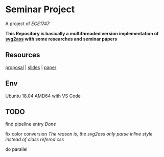 # Seminar Project

A project of *ECE1747*

**This Repository is basically a multithreaded version implementation of [svg2ass](https://github.com/irrwahn/svg2ass) with some researches and seminar papers**

## Resources

[proposal](https://github.com/Awesome-guys-in-ECE1747/Seminar_Project/blob/main/docs/Proposal.md) | [slides](https://docs.google.com/presentation/d/18DWxol8yYIUKaxlu31l1o6wZ9jE3vtHLlR2KI8No1iA/edit?usp=sharing) | [paper](https://github.com/Awesome-guys-in-ECE1747/Seminar_Project/blob/main/docs/Paper.md)

## Env

Ubuntu 18.04 AMD64 with VS Code

## TODO

find pipeline entry *Done*

fix color conversion *The reason is, the svg2ass only parse inline style instead of class refered css*

do parallel
